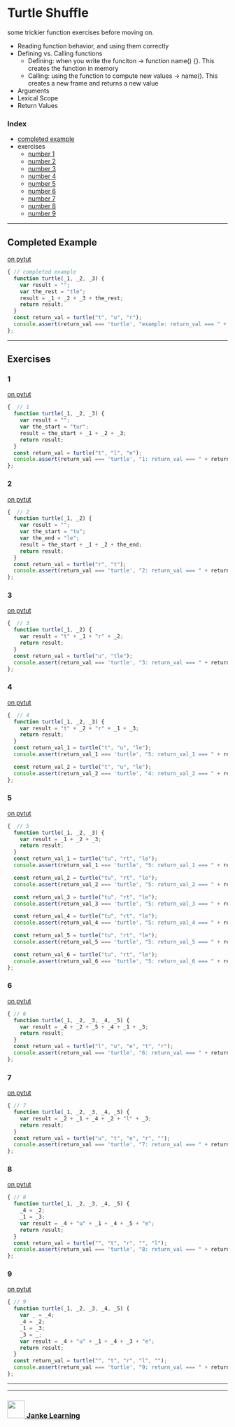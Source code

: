 # Turtle Shuffle

some trickier function exercises before moving on.
* Reading function behavior, and using them correctly
* Defining vs. Calling functions
    * Defining: when you write the funciton -> function name() {}.  This creates the function in memory
    * Calling: using the function to compute new values -> name().  This creates a new frame and returns a new value
* Arguments
* Lexical Scope
* Return Values

### Index
* [completed example](#completed-example)
* exercises
    * [number 1](#1)
    * [number 2](#2)
    * [number 3](#3)
    * [number 4](#4)
    * [number 5](#5)
    * [number 6](#6)
    * [number 7](#7)
    * [number 8](#8)
    * [number 9](#9)

---

## Completed Example

[on pytut](http://www.pythontutor.com/javascript.html#code=function%20turtle%28_1%2C%20_2%2C%20_3%29%20%7B%0A%20%20var%20result%20%3D%20%22%22%3B%0A%20%20var%20the_rest%20%3D%20%22tle%22%3B%0A%20%20result%20%3D%20_1%20%2B%20_2%20%2B%20_3%20%2B%20the_rest%3B%0A%20%20return%20result%3B%0A%7D%0Aconst%20return_val%20%3D%20turtle%28%22t%22%2C%20%22u%22%2C%20%22r%22%29%3B%0Aconsole.assert%28return_val%20%3D%3D%3D%20\'turtle\'%2C%20%221%3A%20return_val%20%3D%3D%3D%20%22%20%2B%20return_val%29%3B&curInstr=0&mode=display&origin=opt-frontend.js&py=js&rawInputLstJSON=%5B%5D)
```js
{ // completed example
  function turtle(_1, _2, _3) { 
    var result = "";
    var the_rest = "tle";
    result = _1 + _2 + _3 + the_rest;
    return result;
  }
  const return_val = turtle("t", "u", "r");
  console.assert(return_val === 'turtle', "example: return_val === " + return_val);
};
```

---

## Exercises

### 1

[on pytut](http://www.pythontutor.com/javascript.html#code=function%20turtle%28_1%2C%20_2%2C%20_3%29%20%7B%0A%20%20var%20result%20%3D%20%22%22%3B%0A%20%20var%20the_start%20%3D%20%22tur%22%3B%0A%20%20result%20%3D%20the_start%20%2B%20_1%20%2B%20_2%20%2B%20_3%3B%0A%20%20return%20result%3B%0A%7D%0Aconst%20return_val%20%3D%20turtle%28%2F*%20write%20some%20arguments%20*%2F%29%3B%0Aconsole.assert%28return_val%20%3D%3D%3D%20\'turtle\'%2C%20%222%3A%20return_val%20%3D%3D%3D%20%22%20%2B%20return_val%29%3B&curInstr=0&mode=display&origin=opt-frontend.js&py=js&rawInputLstJSON=%5B%5D)
```js
{  // 1
  function turtle(_1, _2, _3) {  
    var result = "";
    var the_start = "tur";
    result = the_start + _1 + _2 + _3;
    return result;
  }
  const return_val = turtle("t", "l", "e");
  console.assert(return_val === 'turtle', "1: return_val === " + return_val);
};
```

### 2

[on pytut](http://www.pythontutor.com/javascript.html#code=function%20turtle%28_1%2C%20_2%29%20%7B%0A%20%20var%20result%20%3D%20%22%22%3B%0A%20%20var%20the_start%20%3D%20%22tu%22%3B%0A%20%20var%20the_end%20%3D%20%22le%22%3B%0A%20%20result%20%3D%20the_start%20%2B%20_1%20%2B%20_2%20%2B%20the_end%3B%0A%20%20return%20result%3B%0A%7D%0Aconst%20return_val%20%3D%20turtle%28%2F*%20write%20some%20arguments%20*%2F%29%3B%0Aconsole.assert%28return_val%20%3D%3D%3D%20\'turtle\'%2C%20%223%3A%20return_val%20%3D%3D%3D%20%22%20%2B%20return_val%29%3B&curInstr=0&mode=display&origin=opt-frontend.js&py=js&rawInputLstJSON=%5B%5D)
```js
{  // 2
  function turtle(_1, _2) {  
    var result = "";
    var the_start = "tu";
    var the_end = "le";
    result = the_start + _1 + _2 + the_end;
    return result;
  }
  const return_val = turtle("r", "t");
  console.assert(return_val === 'turtle', "2: return_val === " + return_val);
};
```

### 3

[on pytut](http://www.pythontutor.com/javascript.html#code=function%20turtle%28_1%2C%20_2%29%20%7B%0A%20%20var%20result%20%3D%20%22t%22%20%2B%20_1%20%2B%20%22r%22%20%2B%20_2%3B%0A%20%20return%20result%3B%0A%7D%0Aconst%20return_val%20%3D%20turtle%28%2F*%20write%20some%20arguments%20*%2F%29%3B%0Aconsole.assert%28return_val%20%3D%3D%3D%20\'turtle\'%2C%20%224%3A%20return_val%20%3D%3D%3D%20%22%20%2B%20return_val%29&curInstr=0&mode=display&origin=opt-frontend.js&py=js&rawInputLstJSON=%5B%5D)
```js
{  // 3
  function turtle(_1, _2) {  
    var result = "t" + _1 + "r" + _2;
    return result;
  }
  const return_val = turtle("u", "tle");
  console.assert(return_val === 'turtle', "3: return_val === " + return_val);
};
```

### 4

[on pytut](http://www.pythontutor.com/javascript.html#code=function%20turtle%28_1%2C%20_2%2C%20_3%29%20%7B%0A%20%20var%20result%20%3D%20%22t%22%20%2B%20_2%20%2B%20%22r%22%20%2B%20_1%20%2B%20_3%3B%0A%20%20return%20result%3B%0A%7D%0Aconst%20return_val_1%20%3D%20turtle%28%2F*%20write%20some%20arguments%20*%2F%29%3B%0Aconsole.assert%28return_val_1%20%3D%3D%3D%20\'turtle\'%2C%20%225%3A%20return_val_1%20%3D%3D%3D%20%22%20%2B%20return_val_1%29%3B%0A%0Aconst%20return_val_2%20%3D%20turtle%28%2F*%20write%20some%20arguments%20*%2F%29%3B%0Aconsole.assert%28return_val_2%20%3D%3D%3D%20\'turtle\'%2C%20%225%3A%20return_val_2%20%3D%3D%3D%20%22%20%2B%20return_val_2%29%3B&curInstr=0&mode=display&origin=opt-frontend.js&py=js&rawInputLstJSON=%5B%5D)
```js
{  // 4
  function turtle(_1, _2, _3) {  
    var result = "t" + _2 + "r" + _1 + _3;
    return result;
  }
  const return_val_1 = turtle("t", "u", "le");
  console.assert(return_val_1 === 'turtle', "5: return_val_1 === " + return_val_1);

  const return_val_2 = turtle("t", "u", "le");
  console.assert(return_val_2 === 'turtle', "4: return_val_2 === " + return_val_2);
};
```

### 5

[on pytut](http://www.pythontutor.com/javascript.html#code=function%20turtle%28_1%2C%20_2%2C%20_3%29%20%7B%0A%20%20var%20result%20%3D%20_1%20%2B%20_2%20%2B%20_3%3B%0A%20%20return%20result%3B%0A%7D%0Aconst%20return_val_1%20%3D%20turtle%28%2F*%20write%20some%20arguments%20*%2F%29%3B%0Aconsole.assert%28return_val_1%20%3D%3D%3D%20\'turtle\'%2C%20%226%3A%20return_val_1%20%3D%3D%3D%20%22%20%2B%20return_val_1%29%3B%0A%0Aconst%20return_val_2%20%3D%20turtle%28%2F*%20write%20some%20arguments%20*%2F%29%3B%0Aconsole.assert%28return_val_2%20%3D%3D%3D%20\'turtle\'%2C%20%226%3A%20return_val_2%20%3D%3D%3D%20%22%20%2B%20return_val_2%29%3B%0A%0Aconst%20return_val_3%20%3D%20turtle%28%2F*%20write%20some%20arguments%20*%2F%29%3B%0Aconsole.assert%28return_val_3%20%3D%3D%3D%20\'turtle\'%2C%20%226%3A%20return_val_3%20%3D%3D%3D%20%22%20%2B%20return_val_3%29%3B%0A%0Aconst%20return_val_4%20%3D%20turtle%28%2F*%20write%20some%20arguments%20*%2F%29%3B%0Aconsole.assert%28return_val_4%20%3D%3D%3D%20\'turtle\'%2C%20%226%3A%20return_val_4%20%3D%3D%3D%20%22%20%2B%20return_val_4%29%3B%0A%0Aconst%20return_val_5%20%3D%20turtle%28%2F*%20write%20some%20arguments%20*%2F%29%3B%0Aconsole.assert%28return_val_5%20%3D%3D%3D%20\'turtle\'%2C%20%226%3A%20return_val_5%20%3D%3D%3D%20%22%20%2B%20return_val_5%29%3B%0A%0Aconst%20return_val_6%20%3D%20turtle%28%2F*%20write%20some%20arguments%20*%2F%29%3B%0Aconsole.assert%28return_val_6%20%3D%3D%3D%20\'turtle\'%2C%20%226%3A%20return_val_6%20%3D%3D%3D%20%22%20%2B%20return_val_6%29%3B&curInstr=0&mode=display&origin=opt-frontend.js&py=js&rawInputLstJSON=%5B%5D)
```js
{  // 5
  function turtle(_1, _2, _3) {  
    var result = _1 + _2 + _3;
    return result;
  }
  const return_val_1 = turtle("tu", "rt", "le");
  console.assert(return_val_1 === 'turtle', "5: return_val_1 === " + return_val_1);

  const return_val_2 = turtle("tu", "rt", "le");
  console.assert(return_val_2 === 'turtle', "5: return_val_2 === " + return_val_2);

  const return_val_3 = turtle("tu", "rt", "le");
  console.assert(return_val_3 === 'turtle', "5: return_val_3 === " + return_val_3);

  const return_val_4 = turtle("tu", "rt", "le");
  console.assert(return_val_4 === 'turtle', "5: return_val_4 === " + return_val_4);

  const return_val_5 = turtle("tu", "rt", "le");
  console.assert(return_val_5 === 'turtle', "5: return_val_5 === " + return_val_5);

  const return_val_6 = turtle("tu", "rt", "le");
  console.assert(return_val_6 === 'turtle', "5: return_val_6 === " + return_val_6);
};
```

### 6

[on pytut](http://www.pythontutor.com/javascript.html#code=function%20turtle%28_1%2C%20_2%2C%20_3%2C%20_4%2C%20_5%29%20%7B%0A%20%20var%20result%20%3D%20_4%20%2B%20_2%20%2B%20_5%20%2B%20_4%20%2B%20_1%20%2B%20_3%3B%0A%20%20return%20result%3B%0A%7D%0Aconst%20return_val%20%3D%20turtle%28%2F*%20write%20some%20arguments%20*%2F%29%3B%0Aconsole.assert%28return_val%20%3D%3D%3D%20\'turtle\'%2C%20%227%3A%20return_val%20%3D%3D%3D%20%22%20%2B%20return_val%29%3B&curInstr=0&mode=display&origin=opt-frontend.js&py=js&rawInputLstJSON=%5B%5D)
```js
{ // 6
  function turtle(_1, _2, _3, _4, _5) {  
    var result = _4 + _2 + _5 + _4 + _1 + _3;
    return result;
  }
  const return_val = turtle("l", "u", "e", "t", "r");
  console.assert(return_val === 'turtle', "6: return_val === " + return_val);
};
```

### 7

[on pytut](http://www.pythontutor.com/javascript.html#code=function%20turtle%28_1%2C%20_2%2C%20_3%2C%20_4%2C%20_5%29%20%7B%0A%20%20var%20result%20%3D%20_2%20%2B%20_1%20%2B%20_4%20%2B%20_2%20%2B%20%22l%22%20%2B%20_3%3B%0A%20%20return%20result%3B%0A%7D%0Aconst%20return_val%20%3D%20turtle%28%2F*%20write%20some%20arguments%20*%2F%29%3B%0Aconsole.assert%28return_val%20%3D%3D%3D%20\'turtle\'%2C%20%227%3A%20return_val%20%3D%3D%3D%20%22%20%2B%20return_val%29%3B&curInstr=0&mode=display&origin=opt-frontend.js&py=js&rawInputLstJSON=%5B%5D)
```js
{ // 7
  function turtle(_1, _2, _3, _4, _5) {  
    var result = _2 + _1 + _4 + _2 + "l" + _3;
    return result;
  }
  const return_val = turtle("u", "t", "e", "r", "");
  console.assert(return_val === 'turtle', "7: return_val === " + return_val);
};
```

### 8 

[on pytut](http://www.pythontutor.com/javascript.html#code=function%20turtle%28_1%2C%20_2%2C%20_3%2C%20_4%2C%20_5%29%20%7B%0A%20%20_4%20%3D%20_2%3B%0A%20%20_1%20%3D%20_3%3B%0A%20%20var%20result%20%3D%20_4%20%2B%20%22u%22%20%2B%20_1%20%2B%20_4%20%2B%20_5%20%2B%20%22e%22%3B%0A%20%20return%20result%3B%0A%7D%0Aconst%20return_val%20%3D%20turtle%28%2F*%20write%20some%20arguments%20*%2F%29%3B%0Aconsole.assert%28return_val%20%3D%3D%3D%20\'turtle\'%2C%20%229%3A%20return_val%20%3D%3D%3D%20%22%20%2B%20return_val%29%3B&curInstr=0&mode=display&origin=opt-frontend.js&py=js&rawInputLstJSON=%5B%5D)
```js
{ // 8
  function turtle(_1, _2, _3, _4, _5) {  
    _4 = _2;
    _1 = _3;
    var result = _4 + "u" + _1 + _4 + _5 + "e";
    return result;
  }
  const return_val = turtle("", "t", "r", "", "l");
  console.assert(return_val === 'turtle', "8: return_val === " + return_val);
};
```

### 9

[on pytut](http://www.pythontutor.com/javascript.html#code=function%20turtle%28_1%2C%20_2%2C%20_3%2C%20_4%2C%20_5%29%20%7B%0A%20%20var%20_%20%3D%20_4%3B%0A%20%20_4%20%3D%20_2%3B%0A%20%20_1%20%3D%20_3%3B%0A%20%20_3%20%3D%20_%3B%0A%20%20var%20result%20%3D%20_4%20%2B%20%22u%22%20%2B%20_1%20%2B%20_4%20%2B%20_3%20%2B%20%22e%22%3B%0A%20%20return%20result%3B%0A%7D%0Aconst%20return_val%20%3D%20turtle%28%2F*%20write%20some%20arguments%20*%2F%29%3B%0Aconsole.assert%28return_val%20%3D%3D%3D%20\'turtle\'%2C%20%229%3A%20return_val%20%3D%3D%3D%20%22%20%2B%20return_val%29%3B&curInstr=0&mode=display&origin=opt-frontend.js&py=js&rawInputLstJSON=%5B%5D)
```js
{ // 9
  function turtle(_1, _2, _3, _4, _5) {  
    var _ = _4;
    _4 = _2;
    _1 = _3;
    _3 = _;
    var result = _4 + "u" + _1 + _4 + _3 + "e";
    return result;
  }
  const return_val = turtle("", "t", "r", "l", "");
  console.assert(return_val === 'turtle', "9: return_val === " + return_val);
};
```

___
___
### <a href="http://janke-learning.org" target="_blank"><img src="https://user-images.githubusercontent.com/18554853/50098409-22575780-021c-11e9-99e1-962787adaded.png" width="40" height="40"></img> Janke Learning</a>

